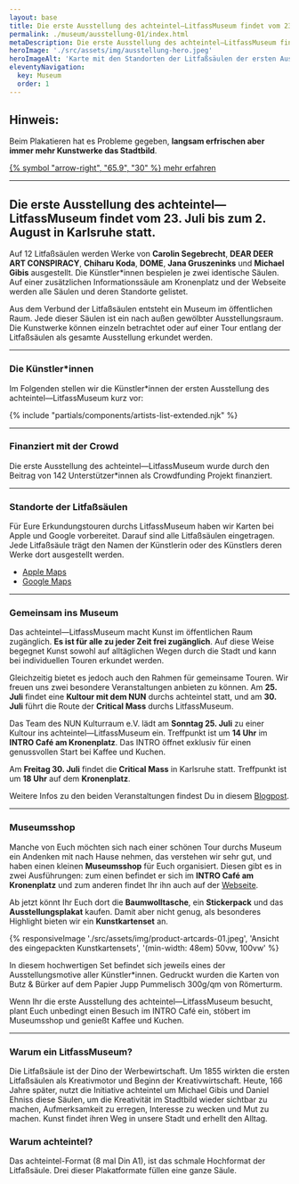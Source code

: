```yaml
---
layout: base
title: Die erste Ausstellung des achteintel—LitfassMuseum findet vom 23. Juli bis zum 2. August in Karlsruhe statt.
permalink: ./museum/ausstellung-01/index.html
metaDescription: Die erste Ausstellung des achteintel—LitfassMuseum findet vom 23. Juli bis zum 2. August in Karlsruhe statt.
heroImage: './src/assets/img/ausstellung-hero.jpeg'
heroImageAlt: 'Karte mit den Standorten der Litfaßsäulen der ersten Ausstellung vom 23.07. bis 02.08. in Karlsruhe'
eleventyNavigation:
  key: Museum
  order: 1
---
```


## Hinweis:

<p>Beim Plakatieren hat es Probleme gegeben, <strong>langsam erfrischen aber immer mehr Kunstwerke das Stadtbild</strong>.</p>
<p class="cta-link-container"><a class="cta-link" href="{{ '/blog/wo-bleibt-die-kunst/' | url }}">
  <span class="cta-link-symbol">
    {% symbol "arrow-right", "65.9", "30" %}
  </span>
  <span class="label">mehr erfahren</span>
</a></p>

- - -

## Die erste Ausstellung des achteintel—LitfassMuseum findet vom 23. Juli bis zum 2. August in Karlsruhe statt.

Auf 12 Litfaßsäulen werden Werke von **Carolin Segebrecht**, **DEAR DEER ART CONSPIRACY**, **Chiharu Koda**, **DOME**, **Jana Gruszeninks** und **Michael Gibis** ausgestellt. Die Künstler*innen bespielen je zwei identische Säulen. Auf einer zusätzlichen Informationssäule am Kronenplatz und der Webseite werden alle Säulen und deren Standorte gelistet.

Aus dem Verbund der Litfaßsäulen entsteht ein Museum im öffentlichen Raum. Jede dieser Säulen ist ein nach außen gewölbter Ausstellungsraum. Die Kunstwerke können einzeln betrachtet oder auf einer Tour entlang der Litfaßsäulen als gesamte Ausstellung erkundet werden.

- - -

### Die Künstler\*innen

Im Folgenden stellen wir die Künstler\*innen der ersten Ausstellung des achteintel—LitfassMuseum kurz vor:

{% include "partials/components/artists-list-extended.njk" %}

- - -

### Finanziert mit der Crowd

Die erste Ausstellung des achteintel—LitfassMuseum wurde durch den Beitrag von 142 Unterstützer\*innen als Crowdfunding Projekt finanziert.

- - -

### Standorte der Litfaßsäulen

Für Eure Erkundungstouren durchs LitfassMuseum haben wir Karten bei Apple und Google vorbereitet. Darauf sind alle Litfaßsäulen eingetragen. Jede Litfaßsäule trägt den Namen der Künstlerin oder des Künstlers deren Werke dort ausgestellt werden.

- <a href="https://achteintel.org/museum/ausstellung-01/apple-maps" target="_blank" rel="noopener">Apple Maps</a>
- <a href="https://achteintel.org/museum/ausstellung-01/google-maps" target="_blank" rel="noopener">Google Maps</a>

- - -

### Gemeinsam ins Museum

Das achteintel—LitfassMuseum macht Kunst im öffentlichen Raum zugänglich. **Es ist für alle zu jeder Zeit frei zugänglich**. Auf diese Weise begegnet Kunst sowohl auf alltäglichen Wegen durch die Stadt und kann bei individuellen Touren erkundet werden.

Gleichzeitig bietet es jedoch auch den Rahmen für gemeinsame Touren. Wir freuen uns zwei besondere Veranstaltungen anbieten zu können. Am **25. Juli** findet eine **Kultour mit dem NUN** durchs achteintel statt, und am **30. Juli** führt die Route der **Critical Mass** durchs LitfassMuseum.

Das Team des NUN Kulturraum e.V. lädt am **Sonntag 25. Juli** zu einer Kultour ins achteintel—LitfassMuseum ein. Treffpunkt ist um **14 Uhr** im **INTRO Café am Kronenplatz**. Das INTRO öffnet exklusiv für einen genussvollen Start bei Kaffee und Kuchen.

Am **Freitag 30. Juli** findet die **Critical Mass** in Karlsruhe statt. Treffpunkt ist um **18 Uhr** auf dem **Kronenplatz**.

Weitere Infos zu den beiden Veranstaltungen findest Du in diesem [Blogpost](/blog/gemeinsam-ins-museum/).

- - -

### Museumsshop

Manche von Euch möchten sich nach einer schönen Tour durchs Museum ein Andenken mit nach Hause nehmen, das verstehen wir sehr gut, und haben einen kleinen **Museumsshop** für Euch organisiert. Diesen gibt es in zwei Ausführungen: zum einen befindet er sich im **INTRO Café am Kronenplatz** und zum anderen findet Ihr ihn auch auf der [Webseite](/shop).
 
Ab jetzt könnt Ihr Euch dort die **Baumwolltasche**, ein **Stickerpack** und das **Ausstellungsplakat** kaufen. Damit aber nicht genug, als besonderes Highlight bieten wir ein **Kunstkartenset** an.

{% responsiveImage './src/assets/img/product-artcards-01.jpeg', 'Ansicht des eingepackten Kunstkartensets', '(min-width: 48em) 50vw, 100vw' %}
 
In diesem hochwertigen Set befindet sich jeweils eines der Ausstellungsmotive aller Künstler\*innen. Gedruckt wurden die Karten von Butz & Bürker auf dem Papier Jupp Pummelisch 300g/qm von Römerturm.
 
Wenn Ihr die erste Ausstellung des achteintel—LitfassMuseum besucht, plant Euch unbedingt einen Besuch im INTRO Café ein, stöbert im Museumsshop und genießt Kaffee und Kuchen.

- - -

### Warum ein LitfassMuseum?

Die Litfaßsäule ist der Dino der Werbewirtschaft. Um 1855 wirkten die ersten Litfaßsäulen als Kreativmotor und Beginn der Kreativwirtschaft. Heute, 166 Jahre später, nutzt die Initiative achteintel um Michael Gibis und Daniel Ehniss diese Säulen, um die Kreativität im Stadtbild wieder sichtbar zu machen, Aufmerksamkeit zu erregen, Interesse zu wecken und Mut zu machen. Kunst findet ihren Weg in unsere Stadt und erhellt den Alltag.

### Warum achteintel?

Das achteintel-Format (8 mal Din A1), ist das schmale Hochformat der Litfaßsäule. Drei dieser Plakatformate füllen eine ganze Säule.

